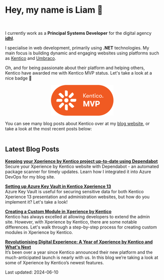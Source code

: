 # Hey, my name is Liam 👋

<br/>

I currently work as a **Principal Systems Developer** for the digital agency **[idhl](https://www.idhlgroup.com/)**.

I specialise in web development, primarily using **.NET** technologies. My main focus is building dynamic and engaging websites using platforms such as [Kentico](https://www.kentico.com) and [Umbraco](https://umbraco.com/).

Oh, and for being passionate about their platform and helping others, Kentico have awarded me with Kentico MVP status. Let's take a look at a nice badge 👀

<div align="center">

[<img src="images/kentico-mvp.png" alt="Kentico MVP" width="204" height="100">](https://www.kentico.com/partners/mvp-program)

</div>

You can see many blog posts about Kentico over at my [blog website](https://www.goldfinch.me/), or take a look at the most recent posts below:<br/><br/>

## Latest Blog Posts

**[Keeping your Xperience by Kentico project up-to-date using Dependabot](https://www.goldfinch.me/blog/keeping-your-xperience-by-kentico-project-up-to-date-using-dependabot)**  
Secure your Xperience by Kentico website with Dependabot - an automated package scanner for timely updates. Learn how I integrated it into Azure DevOps for my blog site.


**[Setting up Azure Key Vault in Kentico Xperience 13](https://www.goldfinch.me/blog/setting-up-azure-key-vault-in-kentico-xperience-13)**  
Azure Key Vault is useful for securing sensitive data for both Kentico Xperience 13 presentation and administration websites, but how do you implement it? Let's take a look!


**[Creating a Custom Module in Xperience by Kentico](https://www.goldfinch.me/blog/creating-a-custom-module-in-xperience-by-kentico)**  
Kentico has always excelled at allowing developers to extend the admin site. However, with Xperience by Kentico, there are some notable differences. Let's walk through a step-by-step process for creating custom modules in Xperience by Kentico.


**[Revolutionising Digital Experience: A Year of Xperience by Kentico and What's Next](https://www.goldfinch.me/blog/revolutionising-digital-experience-a-year-of-xperience-by-kentico-and-what-s-next)**  
It’s been over a year since Kentico announced their new platform and the much-anticipated launch is nearly with us. In this blog we’re taking a look at some of Xperience by Kentico’s newest features.


Last updated: 2024-06-10

